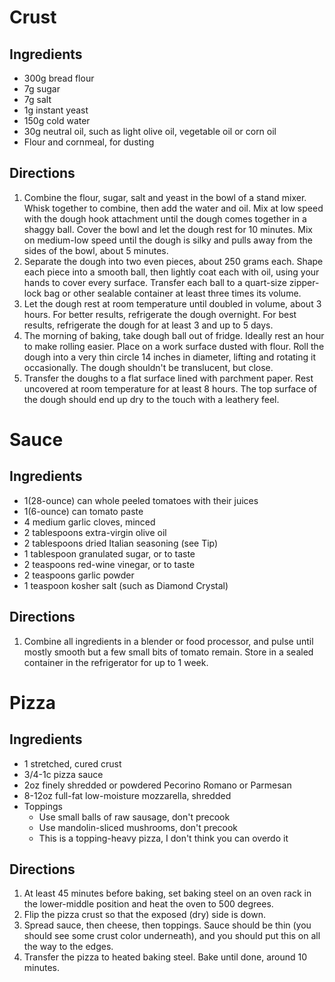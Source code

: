 Crust
=====

Ingredients
-----------

- 300g bread flour
- 7g sugar
- 7g salt
- 1g instant yeast
- 150g cold water
- 30g neutral oil, such as light olive oil, vegetable oil or corn oil
- Flour and cornmeal, for dusting


Directions
----------

1. Combine the flour, sugar, salt and yeast in the bowl of a stand mixer. Whisk together to combine, then add the water and oil. Mix at low speed with the dough hook attachment until the dough comes together in a shaggy ball. Cover the bowl and let the dough rest for 10 minutes. Mix on medium-low speed until the dough is silky and pulls away from the sides of the bowl, about 5 minutes.
2. Separate the dough into two even pieces, about 250 grams each. Shape each piece into a smooth ball, then lightly coat each with oil, using your hands to cover every surface. Transfer each ball to a quart-size zipper-lock bag or other sealable container at least three times its volume.
3. Let the dough rest at room temperature until doubled in volume, about 3 hours. For better results, refrigerate the dough overnight. For best results, refrigerate the dough for at least 3 and up to 5 days.
4. The morning of baking, take dough ball out of fridge. Ideally rest an hour to make rolling easier. Place on a work surface dusted with flour. Roll the dough into a very thin circle 14 inches in diameter, lifting and rotating it occasionally. The dough shouldn't be translucent, but close.
5. Transfer the doughs to a flat surface lined with parchment paper. Rest uncovered at room temperature for at least 8 hours. The top surface of the dough should end up dry to the touch with a leathery feel.


Sauce
=====

Ingredients
-----------

- 1(28-ounce) can whole peeled tomatoes with their juices
- 1(6-ounce) can tomato paste
- 4 medium garlic cloves, minced
- 2 tablespoons extra-virgin olive oil
- 2 tablespoons dried Italian seasoning (see Tip)
- 1 tablespoon granulated sugar, or to taste
- 2 teaspoons red-wine vinegar, or to taste
- 2 teaspoons garlic powder
- 1 teaspoon kosher salt (such as Diamond Crystal)


Directions
----------

1. Combine all ingredients in a blender or food processor, and pulse until mostly smooth but a few small bits of tomato remain. Store in a sealed container in the refrigerator for up to 1 week.

Pizza
=====

Ingredients
-----------

- 1 stretched, cured crust
- 3/4-1c pizza sauce
- 2oz finely shredded or powdered Pecorino Romano or Parmesan
- 8-12oz full-fat low-moisture mozzarella, shredded
- Toppings
    - Use small balls of raw sausage, don't precook
    - Use mandolin-sliced mushrooms, don't precook
    - This is a topping-heavy pizza, I don't think you can overdo it


Directions
----------

1. At least 45 minutes before baking, set baking steel on an oven rack in the lower-middle position and heat the oven to 500 degrees.
2. Flip the pizza crust so that the exposed (dry) side is down.
3. Spread sauce, then cheese, then toppings. Sauce should be thin (you should see some crust color underneath), and you should put this on all the way to the edges.
4. Transfer the pizza to heated baking steel. Bake until done, around 10 minutes.
